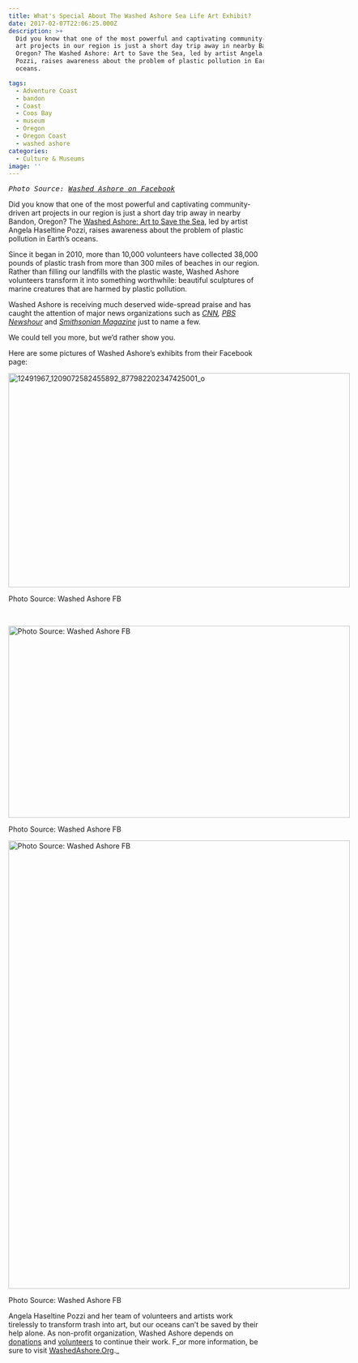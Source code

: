 ```yaml
---
title: What's Special About The Washed Ashore Sea Life Art Exhibit?
date: 2017-02-07T22:06:25.000Z
description: >+
  Did you know that one of the most powerful and captivating community-driven
  art projects in our region is just a short day trip away in nearby Bandon,
  Oregon? The Washed Ashore: Art to Save the Sea, led by artist Angela Haseltine
  Pozzi, raises awareness about the problem of plastic pollution in Earth’s
  oceans.

tags:
  - Adventure Coast
  - bandon
  - Coast
  - Coos Bay
  - museum
  - Oregon
  - Oregon Coast
  - washed ashore
categories:
  - Culture & Museums
image: ''
---
```

<pre><em>Photo Source: <a href="https://www.facebook.com/WashedAshore/" target="_blank">Washed Ashore on Facebook</a></em></pre>

Did you know that one of the most powerful and captivating community-driven art projects in our region is just a short day trip away in nearby Bandon, Oregon? The <a href="http://washedashore.org/" target="_blank">Washed Ashore: Art to Save the Sea</a>, led by artist Angela Haseltine Pozzi, raises awareness about the problem of plastic pollution in Earth’s oceans. 

Since it began in 2010, more than 10,000 volunteers have collected 38,000 pounds of plastic trash from more than 300 miles of beaches in our region. Rather than filling our landfills with the plastic waste, Washed Ashore volunteers transform it into something worthwhile: beautiful sculptures of marine creatures that are harmed by plastic pollution.

Washed Ashore is receiving much deserved wide-spread praise and has caught the attention of major news organizations such as _<a href="http://www.cnn.com/2016/09/02/arts/washed-ashore-plastic" target="_blank">CNN</a>, <a href="https://www.youtube.com/watch?v=wNEJhPj_yUY" target="_blank">PBS Newshour</a>_ and _<a href="http://www.smithsonianmag.com/smithsonian-institution/theres-bunch-animals-zoo-summer-made-out-ocean-garbage-180959303/?no-ist" target="_blank">Smithsonian Magazine</a>_ just to name a few.

We could tell you more, but we&#8217;d rather show you.



Here are some pictures of Washed Ashore&#8217;s exhibits from their Facebook page:

<div id="attachment_94770" style="width: 684px" class="wp-caption aligncenter">
  <img class="wp-image-94770 size-large" src="/wp-content/uploads/2017/01/12491967_1209072582455892_877982202347425001_o-674x423.jpg" alt="12491967_1209072582455892_877982202347425001_o" width="674" height="423" srcset="/wp-content/uploads/2017/01/12491967_1209072582455892_877982202347425001_o-674x423.jpg 674w, /wp-content/uploads/2017/01/12491967_1209072582455892_877982202347425001_o-200x126.jpg 200w, /wp-content/uploads/2017/01/12491967_1209072582455892_877982202347425001_o.jpg 1488w" sizes="(max-width: 674px) 100vw, 674px" />
  
  <p class="wp-caption-text">
    Photo Source: Washed Ashore FB
  </p>
</div>

&nbsp;

<div id="attachment_94772" style="width: 684px" class="wp-caption aligncenter">
  <img class="size-large wp-image-94772" src="/wp-content/uploads/2017/01/13483346_1321231307906685_416030996568908812_o-674x379.jpg" alt="Photo Source: Washed Ashore FB" width="674" height="379" srcset="/wp-content/uploads/2017/01/13483346_1321231307906685_416030996568908812_o-674x379.jpg 674w, /wp-content/uploads/2017/01/13483346_1321231307906685_416030996568908812_o-200x113.jpg 200w" sizes="(max-width: 674px) 100vw, 674px" />
  
  <p class="wp-caption-text">
    Photo Source: Washed Ashore FB
  </p>
</div>

<div id="attachment_94773" style="width: 684px" class="wp-caption aligncenter">
  <img class="size-large wp-image-94773" src="/wp-content/uploads/2017/01/14915401_1433944449968703_950239652970367641_n-674x885.jpg" alt="Photo Source: Washed Ashore FB" width="674" height="885" srcset="/wp-content/uploads/2017/01/14915401_1433944449968703_950239652970367641_n-674x885.jpg 674w, /wp-content/uploads/2017/01/14915401_1433944449968703_950239652970367641_n-101x133.jpg 101w, /wp-content/uploads/2017/01/14915401_1433944449968703_950239652970367641_n.jpg 731w" sizes="(max-width: 674px) 100vw, 674px" />
  
  <p class="wp-caption-text">
    Photo Source: Washed Ashore FB
  </p>
</div>

Angela Haseltine Pozzi and her team of volunteers and artists work tirelessly to transform trash into art, but our oceans can&#8217;t be saved by their help alone. As non-profit organization, Washed Ashore depends on <a href="http://washedashore.org/donate/" target="_blank">donations</a> and <a href="http://washedashore.org/volunteer/" target="_blank">volunteers</a> to continue their work. F_or more information, be sure to visit <a href="http://washedashore.org/" target="_blank">WashedAshore.Org</a>._
